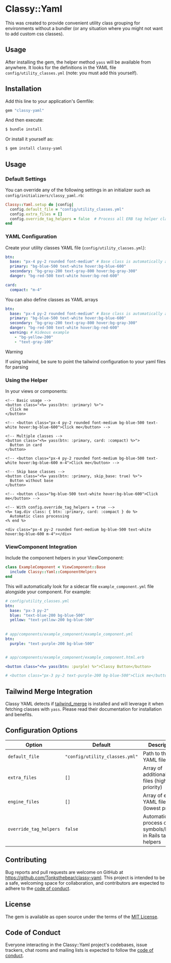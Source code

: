 # Classy::Yaml
This was created to provide convenient utility class grouping for environments without a bundler (or any situation where you might not want to add custom css classes). 

## Usage
After installing the gem, the helper method `yass` will be available from anywhere. It looks for the definitions in the YAML file `config/utility_classes.yml` (note: you must add this yourself).

## Installation

Add this line to your application's Gemfile:

```ruby
gem "classy-yaml"
```

And then execute:
```bash
$ bundle install
```

Or install it yourself as:
```bash
$ gem install classy-yaml
```

## Usage

### Default Settings

You can override any of the following settings in an initializer such as `config/initializers/classy_yaml.rb`:

```ruby
Classy::Yaml.setup do |config|
  config.default_file = "config/utility_classes.yml"
  config.extra_files = []
  config.override_tag_helpers = false  # Process all ERB tag helper class: attribute through `yass` when it is a non-string
end
```

### YAML Configuration

Create your utility classes YAML file (`config/utility_classes.yml`):

```yaml
btn:
  base: "px-4 py-2 rounded font-medium" # Base class is automatically applied when referencing a sibling of base
  primary: "bg-blue-500 text-white hover:bg-blue-600"
  secondary: "bg-gray-200 text-gray-800 hover:bg-gray-300"
  danger: "bg-red-500 text-white hover:bg-red-600"

card:
  compact: "m-4"
```

You can also define classes as YAML arrays

```yaml
btn:
  base: "px-4 py-2 rounded font-medium" # Base class is automatically applied when referencing a sibling of base
  primary: "bg-blue-500 text-white hover:bg-blue-600"
  secondary: "bg-gray-200 text-gray-800 hover:bg-gray-300"
  danger: "bg-red-500 text-white hover:bg-red-600"
  warning: # Hideous example
    - "bg-yellow-200"
    - "text-gray-100"
```

> [!WARNING]
> If using tailwind, be sure to point the tailwind configuration to your yaml files for parsing 

### Using the Helper

In your views or components:

```erb
<!-- Basic usage -->
<button class="<%= yass(btn: :primary) %>">
  Click me
</button>

<!-- <button class="px-4 py-2 rounded font-medium bg-blue-500 text-white hover:bg-blue-600">Click me</button> -->

<!-- Multiple classes -->
<button class="<%= yass(btn: :primary, card: :compact) %>">
  Button in card
</button>

<!-- <button class="px-4 py-2 rounded font-medium bg-blue-500 text-white hover:bg-blue-600 m-4">Click me</button> -->

<!-- Skip base classes -->
<button class="<%= yass(btn: :primary, skip_base: true) %>">
  Button without base
</button>

<!-- <button class="bg-blue-500 text-white hover:bg-blue-600">Click me</button> -->

<!-- With config.override_tag_helpers = true -->
<%= tag.div class: { btn: :primary, card: :compact } do %>
  Automatic class processing
<% end %>

<div class="px-4 py-2 rounded font-medium bg-blue-500 text-white hover:bg-blue-600 m-4"></div>
```

### ViewComponent Integration

Include the component helpers in your ViewComponent:

```ruby
class ExampleComponent < ViewComponent::Base
  include Classy::Yaml::ComponentHelpers
end
```

This will automatically look for a sidecar file `example_component.yml` file alongside your component. For example:

```yaml
# config/utility_classes.yml
btn:
  base: "px-3 py-2"
  blue: "text-blue-200 bg-blue-500"
  yellow: "text-yellow-200 bg-blue-500"
  
  
# app/components/example_component/example_component.yml
btn:
  purple: "text-purple-200 bg-blue-500"


# app/components/example_component/example_component.html.erb

<button class="<%= yass(btn: :purple) %>">Classy Button</button>

# <button class="px-3 py-2 text-purple-200 bg-blue-500">Click me</button> 
```

## Tailwind Merge Integration

Classy YAML detects if [tailwind_merge](https://github.com/gjtorikian/tailwind_merge) is installed and will leverage it when fetching classes with `yass`. Please read their documentation for installation and benefits.


## Configuration Options

| Option | Default | Description |
|--------|---------|-------------|
| `default_file` | `"config/utility_classes.yml"` | Path to the main YAML file |
| `extra_files` | `[]` | Array of additional YAML files (highest priority) |
| `engine_files` | `[]` | Array of engine YAML files (lowest priority) |
| `override_tag_helpers` | `false` | Automatically process class symbols/hashes in Rails tag helpers |

## Contributing

Bug reports and pull requests are welcome on GitHub at https://github.com/Tonksthebear/classy-yaml. This project is intended to be a safe, welcoming space for collaboration, and contributors are expected to adhere to the [code of conduct](CODE_OF_CONDUCT.md).

## License

The gem is available as open source under the terms of the [MIT License](https://opensource.org/licenses/MIT).

## Code of Conduct

Everyone interacting in the Classy::Yaml project's codebases, issue trackers, chat rooms and mailing lists is expected to follow the [code of conduct](CODE_OF_CONDUCT.md).
